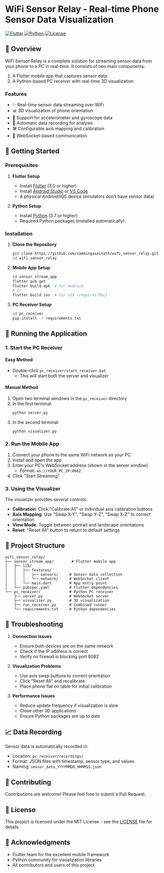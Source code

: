 # WiFi Sensor Relay - Real-time Phone Sensor Data Visualization

<!-- SEO Tags -->
<meta name="description" content="A Flutter and Python-based solution for real-time streaming and visualization of phone sensor data (accelerometer, gyroscope) over WiFi with 3D visualization.">
<meta name="keywords" content="Flutter, Python, IoT, Sensor Data, Real-time Visualization, WebSocket, 3D Visualization, Accelerometer, Gyroscope, Mobile Sensors">
<meta name="author" content="Your Name">

[![Flutter](https://img.shields.io/badge/Flutter-3.0+-blue.svg)](https://flutter.dev/)
[![Python](https://img.shields.io/badge/Python-3.7+-blue.svg)](https://python.org/)
[![License](https://img.shields.io/badge/License-MIT-green.svg)](LICENSE)

## 📱 Overview

WiFi Sensor Relay is a complete solution for streaming sensor data from your phone to a PC in real-time. It consists of two main components:
1. A Flutter mobile app that captures sensor data
2. A Python-based PC receiver with real-time 3D visualization

### Features

- ✨ Real-time sensor data streaming over WiFi
- 📊 3D visualization of phone orientation
- 🔄 Support for accelerometer and gyroscope data
- 💾 Automatic data recording for analysis
- 🛠️ Configurable axis mapping and calibration
- 📡 WebSocket-based communication

## 🚀 Getting Started

### Prerequisites

1. **Flutter Setup**
   - Install [Flutter](https://flutter.dev/docs/get-started/install) (3.0 or higher)
   - Install [Android Studio](https://developer.android.com/studio) or [VS Code](https://code.visualstudio.com/)
   - A physical Android/iOS device (emulators don't have sensor data)

2. **Python Setup**
   - Install [Python](https://www.python.org/downloads/) (3.7 or higher)
   - Required Python packages (installed automatically)

### Installation

1. **Clone the Repository**
   ```bash
   git clone https://github.com/sammingasainath/wifi_sensor_relay.git
   cd wifi_sensor_relay
   ```

2. **Mobile App Setup**
   ```bash
   cd sensor_stream_app
   flutter pub get
   flutter build apk  # For Android
   # or
   flutter build ios  # For iOS (requires Mac)
   ```

3. **PC Receiver Setup**
   ```bash
   cd pc_receiver
   pip install -r requirements.txt
   ```

## 📱 Running the Application

### 1. Start the PC Receiver

#### Easy Method
- Double-click `pc_receiver/start_receiver.bat`
  - This will start both the server and visualizer

#### Manual Method
1. Open two terminal windows in the `pc_receiver` directory
2. In the first terminal:
   ```bash
   python server.py
   ```
3. In the second terminal:
   ```bash
   python visualizer.py
   ```

### 2. Run the Mobile App

1. Connect your phone to the same WiFi network as your PC
2. Install and open the app
3. Enter your PC's WebSocket address (shown in the server window)
   - Format: `ws://YOUR_PC_IP:8082`
4. Click "Start Streaming"

### 3. Using the Visualizer

The visualizer provides several controls:
- **Calibration**: Click "Calibrate All" or individual axis calibration buttons
- **Axis Mapping**: Use "Swap X-Y", "Swap Y-Z", "Swap X-Z" to correct orientation
- **View Mode**: Toggle between portrait and landscape orientations
- **Reset**: "Reset All" button to return to default settings

## 📁 Project Structure

```
wifi_sensor_relay/
├── sensor_stream_app/        # Flutter mobile app
│   ├── lib/
│   │   ├── features/
│   │   │   ├── sensors/     # Sensor data collection
│   │   │   └── network/     # WebSocket client
│   │   └── main.dart        # App entry point
│   └── pubspec.yaml         # Flutter dependencies
└── pc_receiver/             # Python PC receiver
    ├── server.py            # WebSocket server
    ├── visualizer.py        # 3D visualization
    ├── run_receiver.py      # Combined runner
    └── requirements.txt     # Python dependencies
```

## 🔧 Troubleshooting

1. **Connection Issues**
   - Ensure both devices are on the same network
   - Check if the IP address is correct
   - Verify no firewall is blocking port 8082

2. **Visualization Problems**
   - Use axis swap buttons to correct orientation
   - Click "Reset All" and recalibrate
   - Place phone flat on table for initial calibration

3. **Performance Issues**
   - Reduce update frequency if visualization is slow
   - Close other 3D applications
   - Ensure Python packages are up to date

## 📈 Data Recording

Sensor data is automatically recorded in:
- Location: `pc_receiver/recordings/`
- Format: JSON files with timestamp, sensor type, and values
- Naming: `sensor_data_YYYYMMDD_HHMMSS.json`

## 🤝 Contributing

Contributions are welcome! Please feel free to submit a Pull Request.

## 📄 License

This project is licensed under the MIT License - see the [LICENSE](LICENSE) file for details.

## 🙏 Acknowledgments

- Flutter team for the excellent mobile framework
- Python community for visualization libraries
- All contributors and users of this project

<!-- Additional SEO -->
<meta property="og:title" content="WiFi Sensor Relay - Real-time Phone Sensor Visualization">
<meta property="og:description" content="Stream and visualize phone sensor data in real-time with 3D visualization">
<meta property="og:type" content="website">
<meta name="twitter:card" content="summary_large_image"> 